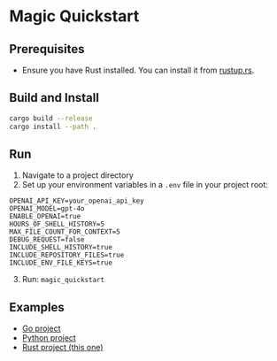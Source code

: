# Magic Quickstart

## Prerequisites

- Ensure you have Rust installed. You can install it from [rustup.rs](https://rustup.rs/).


## Build and Install

```sh
cargo build --release
cargo install --path .
```

## Run

1. Navigate to a project directory
2. Set up your environment variables in a `.env` file in your project root:

  ```
  OPENAI_API_KEY=your_openai_api_key
  OPENAI_MODEL=gpt-4o
  ENABLE_OPENAI=true
  HOURS_OF_SHELL_HISTORY=5
  MAX_FILE_COUNT_FOR_CONTEXT=5
  DEBUG_REQUEST=false
  INCLUDE_SHELL_HISTORY=true
  INCLUDE_REPOSITORY_FILES=true
  INCLUDE_ENV_FILE_KEYS=true
  ```

3. Run: `magic_quickstart`

## Examples

- [Go project ](/images/example_go_quickstart.png)
- [Python project ](/images/example_python_quickstart.png)
- [Rust project (this one)](/images/example_rust_quickstart.png)